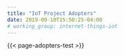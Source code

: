 ```yaml
---
title: "IoT Project Adopters"
date: 2019-09-10T15:50:25-04:00
# working_group: internet-things-iot
---
```


{{< page-adopters-test >}}